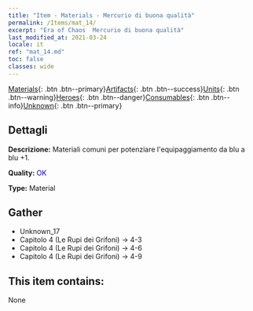 ```yaml
---
title: "Item - Materials - Mercurio di buona qualità"
permalink: /Items/mat_14/
excerpt: "Era of Chaos  Mercurio di buona qualità"
last_modified_at: 2021-03-24
locale: it
ref: "mat_14.md"
toc: false
classes: wide
---
```

 [Materials](/it/Items/){: .btn .btn--primary}[Artifacts](/it/Items/Artifacts/){: .btn .btn--success}[Units](/it/Items/Units/){: .btn .btn--warning}[Heroes](/it/Items/Heroes/){: .btn .btn--danger}[Consumables](/it/Items/Consumables/){: .btn .btn--info}[Unknown](/it/Items/Unknown/){: .btn .btn--primary}

## Dettagli
 **Descrizione:** Materiali comuni per potenziare l'equipaggiamento da blu a blu +1.

 **Quality:** <span style="color: #0000CD">OK</span>

 **Type:** Material

## Gather

*    Unknown_17 
*    Capitolo 4 (Le Rupi dei Grifoni) -> 4-3 
*    Capitolo 4 (Le Rupi dei Grifoni) -> 4-6 
*    Capitolo 4 (Le Rupi dei Grifoni) -> 4-9 

## This item contains:

  None

